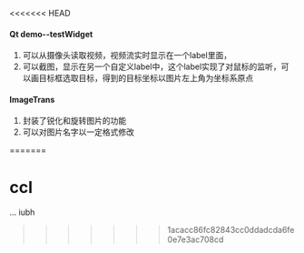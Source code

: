 <<<<<<< HEAD
#### Qt demo--testWidget

1. 可以从摄像头读取视频，视频流实时显示在一个label里面，
2. 可以截图，显示在另一个自定义label中，这个label实现了对鼠标的监听，可以画目标框选取目标，得到的目标坐标以图片左上角为坐标系原点



#### ImageTrans

1. 封装了锐化和旋转图片的功能
2. 可以对图片名字以一定格式修改

=======
# ccl
...
iubh
>>>>>>> 1acacc86fc82843cc0ddadcda6fe0e7e3ac708cd
